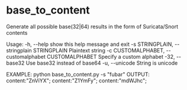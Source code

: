 # base_to_content
Generate all possible base(32|64) results in the form of Suricata/Snort contents

Usage:
  -h, --help            show this help message and exit
  -s STRINGPLAIN, --stringplain STRINGPLAIN
                        Plaintext string
  -c CUSTOMALPHABET, --customalphabet CUSTOMALPHABET
                        Specify a custom alphabet
  -32, --base32         Use base32 instead of base64
  -u, --unicode         String is unicode

EXAMPLE:
python base_to_content.py -s "fubar"
OUTPUT:
content:"ZnViYX";
content:"Z1YmFy";
content:"mdWJhc";
